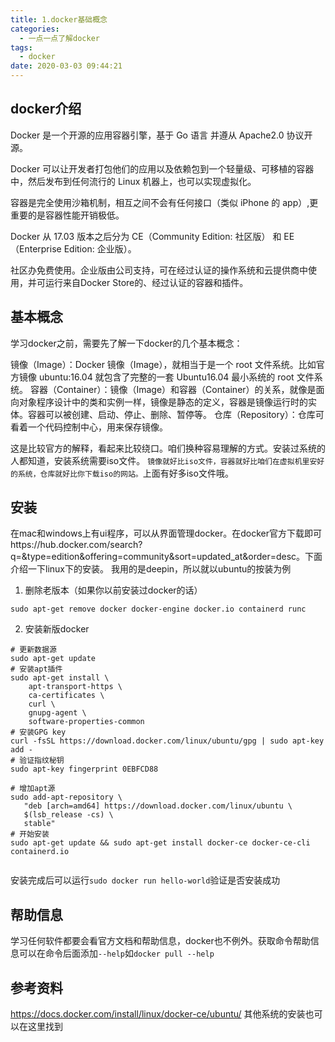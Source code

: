 ```yaml
---
title: 1.docker基础概念
categories:
  - 一点一点了解docker
tags:
  - docker
date: 2020-03-03 09:44:21
---
```

## docker介绍
Docker 是一个开源的应用容器引擎，基于 Go 语言 并遵从 Apache2.0 协议开源。

Docker 可以让开发者打包他们的应用以及依赖包到一个轻量级、可移植的容器中，然后发布到任何流行的 Linux 机器上，也可以实现虚拟化。

容器是完全使用沙箱机制，相互之间不会有任何接口（类似 iPhone 的 app）,更重要的是容器性能开销极低。

Docker 从 17.03 版本之后分为 CE（Community Edition: 社区版） 和 EE（Enterprise Edition: 企业版）。

社区办免费使用。企业版由公司支持，可在经过认证的操作系统和云提供商中使用，并可运行来自Docker Store的、经过认证的容器和插件。

<!-- more -->

## 基本概念
学习docker之前，需要先了解一下docker的几个基本概念：

镜像（Image）：Docker 镜像（Image），就相当于是一个 root 文件系统。比如官方镜像 ubuntu:16.04 就包含了完整的一套 Ubuntu16.04 最小系统的 root 文件系统。
容器（Container）：镜像（Image）和容器（Container）的关系，就像是面向对象程序设计中的类和实例一样，镜像是静态的定义，容器是镜像运行时的实体。容器可以被创建、启动、停止、删除、暂停等。
仓库（Repository）：仓库可看着一个代码控制中心，用来保存镜像。

这是比较官方的解释，看起来比较绕口。咱们换种容易理解的方式。安装过系统的人都知道，安装系统需要iso文件。
`镜像就好比iso文件，容器就好比咱们在虚拟机里安好的系统，仓库就好比你下载iso的网站。`上面有好多iso文件哦。

## 安装
在mac和windows上有ui程序，可以从界面管理docker。在docker官方下载即可https://hub.docker.com/search?q=&type=edition&offering=community&sort=updated_at&order=desc。下面介绍一下linux下的安装。
我用的是deepin，所以就以ubuntu的按装为例

1. 删除老版本（如果你以前安装过docker的话）
```
sudo apt-get remove docker docker-engine docker.io containerd runc
```

2. 安装新版docker

```
# 更新数据源
sudo apt-get update
# 安装apt插件
sudo apt-get install \
    apt-transport-https \
    ca-certificates \
    curl \
    gnupg-agent \
    software-properties-common
# 安装GPG key
curl -fsSL https://download.docker.com/linux/ubuntu/gpg | sudo apt-key add -
# 验证指纹秘钥
sudo apt-key fingerprint 0EBFCD88

# 增加apt源
sudo add-apt-repository \
   "deb [arch=amd64] https://download.docker.com/linux/ubuntu \
   $(lsb_release -cs) \
   stable"
# 开始安装
sudo apt-get update && sudo apt-get install docker-ce docker-ce-cli containerd.io
 
```
安装完成后可以运行`sudo docker run hello-world`验证是否安装成功

## 帮助信息
学习任何软件都要会看官方文档和帮助信息，docker也不例外。获取命令帮助信息可以在命令后面添加`--help`如`docker pull --help`

## 参考资料
https://docs.docker.com/install/linux/docker-ce/ubuntu/ 其他系统的安装也可以在这里找到
